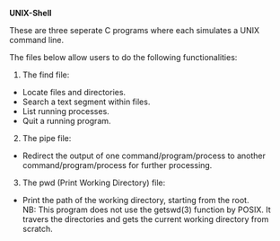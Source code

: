 **UNIX-Shell**

These are three seperate C programs where each simulates a UNIX command line.

The files below allow users to do the following functionalities:

1. The find file:
- Locate files and directories.
- Search a text segment within files.
- List running processes.
- Quit a running program.

2. The pipe file:
- Redirect the output of one command/program/process to another command/program/process for further processing.

3. The pwd (Print Working Directory) file:
- Print the path of the working directory, starting from the root.  
NB: This program does not use the getswd(3) function by POSIX. It travers the directories and gets the current working directory from scratch.
